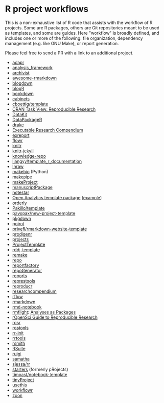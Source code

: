 # R project workflows

This is a non-exhaustive list of R code that assists with the workflow of R
projects. Some are R packages, others are Git repositories meant to be used as
templates, and some are guides. Here "workflow" is broadly defined, and includes
one or more of the following: file organization, dependency management (e.g.
like GNU Make), or report generation.

Please feel free to send a PR with a link to an additional project.

* [adapr][]
* [analysis_framework][]
* [archivist][]
* [awesome-rmarkdown][]
* [blogdown][]
* [blogR][]
* [bookdown][]
* [cabinets][]
* [cboettig/template][]
* [CRAN Task View: Reproducible Research][cran-rr]
* [DataKit][]
* [DataPackageR][]
* [drake][]
* [Executable Research Compendium][erc]
* [exreport][]
* [flowr][]
* [knitr][]
* [knitr-jekyll][]
* [knowledge-repo][]
* [liangyy/template_r_documentation][]
* [lnraw][]
* [makebio][] (Python)
* [makepipe][]
* [makeProject][]
* [manuscriptPackage][]
* [notestar][]
* [Open Analytics template package][openanalytics] ([example][openanalytics-ex])
* [orderly][]
* [Pakillo/template][]
* [pavopax/new-project-template][]
* [pkgdown][]
* [poirot][]
* [privefl/rmarkdown-website-template][]
* [prodigenr][]
* [projects][]
* [ProjectTemplate][]
* [rddj-template][]
* [remake][]
* [repo][]
* [reportfactory][]
* [repoGenerator][]
* [reports][]
* [represtools][]
* [reproducr][]
* [researchcompendium][]
* [rflow][]
* [rmarkdown][]
* [rmd-notebook][]
* [rmflight][]: [Analyses as Packages][rmflight-post]
* [rOpenSci Guide to Reproducible Research][rOpenSci]
* [rosr][]
* [rostools][]
* [rr-init][]
* [rrtools][]
* [rsmith][]
* [RSuite][]
* [ruigi][]
* [samatha][]
* [sjessa/rr][]
* [starters][] (formerly pRojects)
* [timoast/notebook-template][]
* [tinyProject][]
* [usethis][]
* [workflowr][]
* [zoon][]

[adapr]: https://github.com/gelfondjal/adapr
[analysis_framework]: https://github.com/jimhester/analysis_framework
[archivist]: https://pbiecek.github.io/archivist/
[awesome-rmarkdown]: https://github.com/harryprince/awesome-rmarkdown
[blogdown]: https://github.com/rstudio/blogdown
[blogR]: https://github.com/rmflight/blogR
[bookdown]: https://github.com/rstudio/bookdown
[cabinets]: https://github.com/nt-williams/cabinets
[cboettig/template]: https://github.com/cboettig/template
[cran-rr]: https://cran.r-project.org/web/views/ReproducibleResearch.html
[DataKit]: https://github.com/associatedpress/datakit-core
[DataPackageR]: https://github.com/ropensci/DataPackageR
[drake]: https://ropensci.github.io/drake/
[erc]: http://o2r.info/erc-spec/
[exreport]: https://github.com/jacintoArias/exreport
[flowr]: https://github.com/sahilseth/flowr
[knitr]: https://github.com/yihui/knitr
[knitr-jekyll]: https://github.com/yihui/knitr-jekyll
[knowledge-repo]: https://github.com/airbnb/knowledge-repo
[liangyy/template_r_documentation]: https://github.com/liangyy/template_r_documentation
[lnraw]: https://github.com/mmadsen/lnraw
[makebio]: https://github.com/raivivek/makebio
[makepipe]: https://cran.r-project.org/package=makepipe
[makeProject]: https://cran.r-project.org/web/packages/makeProject/index.html
[manuscriptPackage]: https://github.com/jhollist/manuscriptPackage
[notestar]: https://github.com/tjmahr/notestar
[openanalytics]: https://www.openanalytics.eu/blog/2017/11/21/r-template-package/
[openanalytics-ex]: https://github.com/openanalytics/useR2017_templatePackageExample
[orderly]: https://github.com/vimc/orderly
[Pakillo/template]: https://github.com/Pakillo/template
[pavopax/new-project-template]: https://github.com/pavopax/new-project-template
[pkgdown]: https://github.com/r-lib/pkgdown
[poirot]: https://github.com/ramnathv/poirot
[privefl/rmarkdown-website-template]: https://github.com/privefl/rmarkdown-website-template
[prodigenr]: https://github.com/lwjohnst86/prodigenr
[projects]: https://github.com/NikKrieger/projects
[ProjectTemplate]: https://github.com/johnmyleswhite/ProjectTemplate
[rddj-template]: https://github.com/grssnbchr/rddj-template
[remake]: https://github.com/richfitz/remake
[repo]: https://github.com/franapoli/repo
[reportfactory]: https://github.com/reconhub/reportfactory
[repoGenerator]: https://github.com/jaredlander/RepoGenerator
[reports]: https://github.com/trinker/reports
[represtools]: https://github.com/PirateGrunt/represtools
[reproducr]: https://github.com/jschultecloos/reproducr
[researchcompendium]: https://github.com/benmarwick/researchcompendium
[rflow]: https://github.com/numeract/rflow
[rmarkdown]: http://rmarkdown.rstudio.com/
[rmd-notebook]: https://github.com/lmullen/rmd-notebook
[rmflight]: https://github.com/rmflight
[rmflight-post]: https://rmflight.github.io/posts/2014/07/analyses_as_packages.html
[rOpenSci]: https://ropensci-archive.github.io/reproducibility-guide/
[rosr]: https://github.com/pzhaonet/rosr
[rostools]: https://github.com/lwjohnst86/rostools
[rr-init]: https://github.com/Reproducible-Science-Curriculum/rr-init
[rrtools]: https://github.com/benmarwick/rrtools
[rsmith]: https://github.com/hadley/rsmith
[RSuite]: http://rsuite.io
[ruigi]: https://github.com/kirillseva/ruigi
[samatha]: https://github.com/DASpringate/samatha
[sjessa/rr]: https://github.com/sjessa/rr
[starters]: https://github.com/lockedata/starters
[timoast/notebook-template]: https://github.com/timoast/notebook-template
[tinyProject]: https://github.com/FrancoisGuillem/tinyProject
[usethis]: http://usethis.r-lib.org/
[workflowr]: https://jdblischak.github.io/workflowr/
[zoon]: https://github.com/zoonproject/zoon
